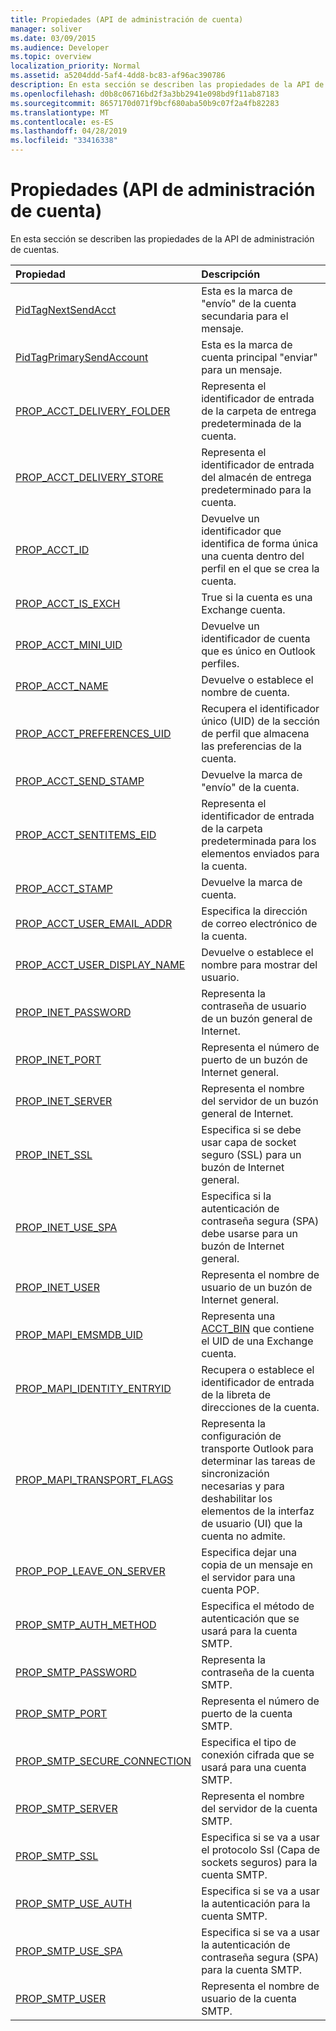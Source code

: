 ```yaml
---
title: Propiedades (API de administración de cuenta)
manager: soliver
ms.date: 03/09/2015
ms.audience: Developer
ms.topic: overview
localization_priority: Normal
ms.assetid: a5204ddd-5af4-4dd8-bc83-af96ac390786
description: En esta sección se describen las propiedades de la API de administración de cuentas.
ms.openlocfilehash: d0b8c06716bd2f3a3bb2941e098bd9f11ab87183
ms.sourcegitcommit: 8657170d071f9bcf680aba50b9c07f2a4fb82283
ms.translationtype: MT
ms.contentlocale: es-ES
ms.lasthandoff: 04/28/2019
ms.locfileid: "33416338"
---
```

# <a name="properties-account-management-api"></a>Propiedades (API de administración de cuenta)

En esta sección se describen las propiedades de la API de administración de cuentas.
  
|**Propiedad**|**Descripción**|
|:-----|:-----|
|[PidTagNextSendAcct](pidtagnextsendacct.md) <br/> |Esta es la marca de "envío" de la cuenta secundaria para el mensaje.  <br/> |
|[PidTagPrimarySendAccount](pidtagprimarysendaccount.md) <br/> |Esta es la marca de cuenta principal "enviar" para un mensaje.  <br/> |
|[PROP_ACCT_DELIVERY_FOLDER](prop_acct_delivery_folder.md) <br/> |Representa el identificador de entrada de la carpeta de entrega predeterminada de la cuenta.  <br/> |
|[PROP_ACCT_DELIVERY_STORE](prop_acct_delivery_store.md) <br/> |Representa el identificador de entrada del almacén de entrega predeterminado para la cuenta.  <br/> |
|[PROP_ACCT_ID](prop_acct_id.md) <br/> |Devuelve un identificador que identifica de forma única una cuenta dentro del perfil en el que se crea la cuenta.  <br/> |
|[PROP_ACCT_IS_EXCH](prop_acct_is_exch.md) <br/> |True si la cuenta es una Exchange cuenta.  <br/> |
|[PROP_ACCT_MINI_UID](prop_acct_mini_uid.md) <br/> |Devuelve un identificador de cuenta que es único en Outlook perfiles.  <br/> |
|[PROP_ACCT_NAME](prop_acct_name.md) <br/> |Devuelve o establece el nombre de cuenta.  <br/> |
|[PROP_ACCT_PREFERENCES_UID](prop_acct_preferences_uid.md) <br/> |Recupera el identificador único (UID) de la sección de perfil que almacena las preferencias de la cuenta.  <br/> |
|[PROP_ACCT_SEND_STAMP](prop_acct_send_stamp.md) <br/> |Devuelve la marca de "envío" de la cuenta.  <br/> |
|[PROP_ACCT_SENTITEMS_EID](prop_acct_sentitems_eid.md) <br/> |Representa el identificador de entrada de la carpeta predeterminada para los elementos enviados para la cuenta.  <br/> |
|[PROP_ACCT_STAMP](prop_acct_stamp.md) <br/> |Devuelve la marca de cuenta.  <br/> |
|[PROP_ACCT_USER_EMAIL_ADDR](prop_acct_user_email_addr.md) <br/> |Especifica la dirección de correo electrónico de la cuenta.  <br/> |
|[PROP_ACCT_USER_DISPLAY_NAME](prop_acct_user_display_name.md) <br/> |Devuelve o establece el nombre para mostrar del usuario.  <br/> |
|[PROP_INET_PASSWORD](prop_inet_password.md) <br/> |Representa la contraseña de usuario de un buzón general de Internet.  <br/> |
|[PROP_INET_PORT](prop_inet_port.md) <br/> |Representa el número de puerto de un buzón de Internet general.  <br/> |
|[PROP_INET_SERVER](prop_inet_server.md) <br/> |Representa el nombre del servidor de un buzón general de Internet.  <br/> |
|[PROP_INET_SSL](prop_inet_ssl.md) <br/> |Especifica si se debe usar capa de socket seguro (SSL) para un buzón de Internet general.  <br/> |
|[PROP_INET_USE_SPA](prop_inet_use_spa.md) <br/> |Especifica si la autenticación de contraseña segura (SPA) debe usarse para un buzón de Internet general.  <br/> |
|[PROP_INET_USER](prop_inet_user.md) <br/> |Representa el nombre de usuario de un buzón de Internet general.  <br/> |
|[PROP_MAPI_EMSMDB_UID](prop_mapi_emsmdb_uid.md) <br/> |Representa una [ACCT_BIN](acct_bin.md) que contiene el UID de una Exchange cuenta.  <br/> |
|[PROP_MAPI_IDENTITY_ENTRYID](prop_mapi_identity_entryid.md) <br/> |Recupera o establece el identificador de entrada de la libreta de direcciones de la cuenta.  <br/> |
|[PROP_MAPI_TRANSPORT_FLAGS](prop_mapi_transport_flags.md) <br/> |Representa la configuración de transporte Outlook para determinar las tareas de sincronización necesarias y para deshabilitar los elementos de la interfaz de usuario (UI) que la cuenta no admite.  <br/> |
|[PROP_POP_LEAVE_ON_SERVER](prop_pop_leave_on_server.md) <br/> |Especifica dejar una copia de un mensaje en el servidor para una cuenta POP.  <br/> |
|[PROP_SMTP_AUTH_METHOD](prop_smtp_auth_method.md) <br/> |Especifica el método de autenticación que se usará para la cuenta SMTP.  <br/> |
|[PROP_SMTP_PASSWORD](prop_smtp_password.md) <br/> |Representa la contraseña de la cuenta SMTP.  <br/> |
|[PROP_SMTP_PORT](prop_smtp_port.md) <br/> |Representa el número de puerto de la cuenta SMTP.  <br/> |
|[PROP_SMTP_SECURE_CONNECTION](prop_smtp_secure_connection.md) <br/> |Especifica el tipo de conexión cifrada que se usará para una cuenta SMTP.  <br/> |
|[PROP_SMTP_SERVER](prop_smtp_server.md) <br/> |Representa el nombre del servidor de la cuenta SMTP.  <br/> |
|[PROP_SMTP_SSL](prop_smtp_ssl.md) <br/> |Especifica si se va a usar el protocolo Ssl (Capa de sockets seguros) para la cuenta SMTP.  <br/> |
|[PROP_SMTP_USE_AUTH](prop_smtp_use_auth.md) <br/> |Especifica si se va a usar la autenticación para la cuenta SMTP.  <br/> |
|[PROP_SMTP_USE_SPA](prop_smtp_use_spa.md) <br/> |Especifica si se va a usar la autenticación de contraseña segura (SPA) para la cuenta SMTP.  <br/> |
|[PROP_SMTP_USER](prop_smtp_user.md) <br/> |Representa el nombre de usuario de la cuenta SMTP.  <br/> |
   


